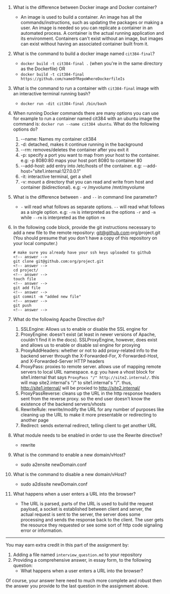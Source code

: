 1. What is the difference between Docker image and Docker container?
    * An image is used to build a container. An image has all the commands/instructions, such as updating the packages or making a user. An image is needed so you can replicate a container in an automated process. A container is the actual running application and its environment. Containers can't exist without an image, but images can exist without having an associated container built from it.                          <!-- answer -->

2. What is the command to build a docker image named `cit384-final`?
    * `docker build -t cit384-final .`  (when you're in the same directory as the Dockerfile) OR                                      <!-- answer -->
    * `docker build -t cit384-final https://github.com/nameOfRepoWhereDockerfileIs`                                                   <!-- answer -->

3. What is the command to run a container with `cit384-final` image with an interactive terminal running bash?
    * `docker run -dit cit384-final /bin/bash`                                                                                        <!-- answer -->

4. When running Docker commands there are many options you can use for example to run a container named cit384 with an ubuntu image the command is: `docker run --name cit384 ubuntu`. What do the following options do? 
   1. --name: Names my container cit384
   2. -d: detached, makes it continue running in the background                                                                       <!-- answer -->
   3. --rm: removes/deletes the container after you exit it                                                                           <!-- answer -->
   4. -p: specify a port you want to map from your host to the container. e.g: -p 8080:80 maps your host port 8080 to container 80    <!-- answer -->
   5. --add-host: add entry into /etc/hosts of the container. e.g: --add-host="site1.internal:127.0.0.1"                              <!-- answer -->
   6. -it: interactive terminal, get a shell                                                                                          <!-- answer -->
   7. -v: mount a directory that you can read and write from host and container (bidirectional). e.g: -v /myvolume /mnt/myvolume      <!-- answer -->

5. What is the difference between `-` and `--` in command line parameter?
    * `-` will read what follows as separate options. `--` will read what follows as a single option. e.g: `-rm` is interpreted as the options `-r` and `-m` while `--rm` is interpreted as the option `rm`                                                                           <!-- answer -->

6. In the following code block, provide the git instructions necessary to add a new file to the remote repository: git@github.com:org/project.git (You should presume that you don't have a copy of this repository on your local computer.)
   ```
   # make sure you already have your ssh keys uploaded to github                                                                      <!-- answer -->
   git clone git@github.com:org/project.git                                                                                           <!-- answer -->
   cd project/                                                                                                                        <!-- answer -->
   touch file                                                                                                                         <!-- answer -->
   git add file                                                                                                                       <!-- answer -->
   git commit -m "added new file"                                                                                                     <!-- answer -->
   git push                                                                                                                           <!-- answer -->
   ```
   <!-- You many add any number of lines in the above code block that you need. -->

7. What do the following Apache Directive do?
   1. SSLEngine: Allows us to enable or disable the SSL engine for 
   2. ProxyEngine: doesn't exist (at least in newer versions of Apache, couldn't find it in the docs). SSLProxyEngine, however, does exist and allows us to enable or disable ssl engine for proxying                                                                             <!-- answer -->
   3. ProxyAddHeaders: whether or not to add proxy-related info to the backend server through the X-Forwarded-For, X-Forwarded-Host, and X-Forwarded-Server HTTP headers                                                                                                    <!-- answer -->
   4. ProxyPass: proxies to remote server. allows use of mapping remote servers to local URL namespace. e.g: you have a vhost block for site1.internal that says `ProxyPass "/" http://site2.internal/`. this will map site2.internal's "/" to site1.internal's "/". thus, http://site1.internal/ will be proxied to http://site2.internal/                                                                                <!-- answer -->
   5. ProxyPassReverse: cleans up the URL in the http response headers sent from the reverse proxy. so the end user doesn't know the existence of the backend servers/vhosts                                                                                                         <!-- answer -->
   6. RewriteRule: rewrite/modify the URL for any number of purposes like cleaning up the URL to make it more presentable or redirecting to another page                                                                                                                               <!-- answer -->
   7. Redirect: sends external redirect, telling client to get another URL                                                            <!-- answer -->

8. What module needs to be enabled in order to use the Rewrite directive?
    * rewrite                                                                                                                         <!-- answer -->
9. What is the command to enable a new domain/vHost?
    * sudo a2ensite newDomain.conf                                                                                                    <!-- answer -->

10. What is the command to disable a new domain/vHost?
    * sudo a2dissite newDomain.conf                                                                                                   <!-- answer -->

11. What happens when a user enters a URL into the browser?
    * The URL is parsed, parts of the URL is used to build the request payload, a socket is established between client and server, the actual request is sent to the server, the server does some processing and sends the response back to the client. The user gets the resource they requested or see some sort of http code signaling error or information.                                                           <!-- answer -->

---
You may earn extra credit in this part of the assignment by: 
   1. Adding a file named ``interview_question.md`` to your repository
   2. Providing a comprehensive answer, in essay form, to the following question:
      * What happens when a user enters a URL into the browser?

Of course, your answer here need to much more complete and robust then the answer you provide to the last question in the assignment above.
